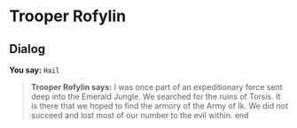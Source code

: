 # Trooper Rofylin
## Dialog

**You say:** `Hail`



>**Trooper Rofylin says:** I was once part of an expeditionary force sent deep into the Emerald Jungle.  We searched for the ruins of Torsis. It is there that we hoped to find the armory of the Army of Ik.  We did not succeed and lost most of our number to the evil within.
end





